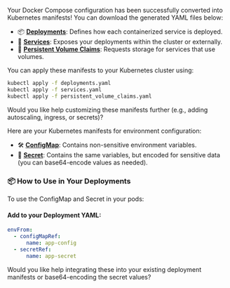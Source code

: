 


Your Docker Compose configuration has been successfully converted into Kubernetes manifests! You can download the generated YAML files below:

- 📦 [**Deployments**](blob:https://m365.cloud.microsoft/71f1ecd1-dda7-4bd5-8897-830c54999e45): Defines how each containerized service is deployed.
- 🔌 [**Services**](blob:https://m365.cloud.microsoft/69b003d3-2e6d-49c1-9e2d-04c6978680da): Exposes your deployments within the cluster or externally.
- 💾 [**Persistent Volume Claims**](blob:https://m365.cloud.microsoft/1cbec579-5604-4418-8730-9c200bec2641): Requests storage for services that use volumes.

You can apply these manifests to your Kubernetes cluster using:

```bash
kubectl apply -f deployments.yaml
kubectl apply -f services.yaml
kubectl apply -f persistent_volume_claims.yaml
```

Would you like help customizing these manifests further (e.g., adding autoscaling, ingress, or secrets)?

Here are your Kubernetes manifests for environment configuration:

- 🛠️ [**ConfigMap**](blob:https://m365.cloud.microsoft/24236391-75a0-49b7-887a-56b1289d02f9): Contains non-sensitive environment variables.
- 🔐 [**Secret**](blob:https://m365.cloud.microsoft/56855f09-663e-45d5-9b5a-25e3428ce3d4): Contains the same variables, but encoded for sensitive data (you can base64-encode values as needed).

### 📦 How to Use in Your Deployments

To use the ConfigMap and Secret in your pods:

#### Add to your Deployment YAML:
```yaml
envFrom:
  - configMapRef:
      name: app-config
  - secretRef:
      name: app-secret
```

Would you like help integrating these into your existing deployment manifests or base64-encoding the secret values?
